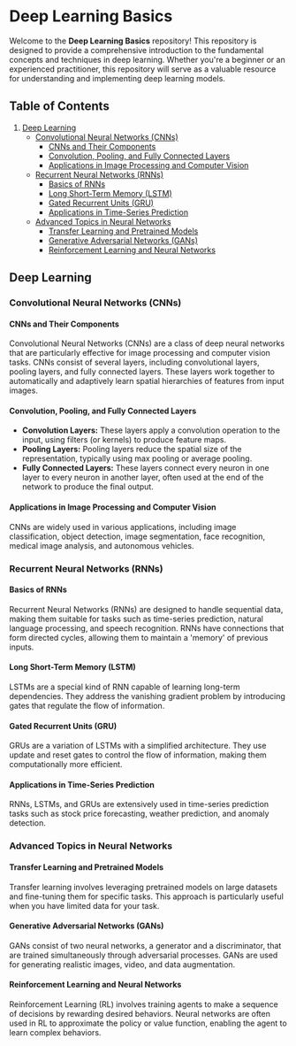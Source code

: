 # Deep Learning Basics

Welcome to the **Deep Learning Basics** repository! This repository is designed to provide a comprehensive introduction to the fundamental concepts and techniques in deep learning. Whether you're a beginner or an experienced practitioner, this repository will serve as a valuable resource for understanding and implementing deep learning models.

## Table of Contents

1. [Deep Learning](#deep-learning)
   - [Convolutional Neural Networks (CNNs)](#convolutional-neural-networks-cnns)
     - [CNNs and Their Components](#cnns-and-their-components)
     - [Convolution, Pooling, and Fully Connected Layers](#convolution-pooling-and-fully-connected-layers)
     - [Applications in Image Processing and Computer Vision](#applications-in-image-processing-and-computer-vision)
   - [Recurrent Neural Networks (RNNs)](#recurrent-neural-networks-rnns)
     - [Basics of RNNs](#basics-of-rnns)
     - [Long Short-Term Memory (LSTM)](#long-short-term-memory-lstm)
     - [Gated Recurrent Units (GRU)](#gated-recurrent-units-gru)
     - [Applications in Time-Series Prediction](#applications-in-time-series-prediction)
   - [Advanced Topics in Neural Networks](#advanced-topics-in-neural-networks)
     - [Transfer Learning and Pretrained Models](#transfer-learning-and-pretrained-models)
     - [Generative Adversarial Networks (GANs)](#generative-adversarial-networks-gans)
     - [Reinforcement Learning and Neural Networks](#reinforcement-learning-and-neural-networks)

## Deep Learning

### Convolutional Neural Networks (CNNs)

#### CNNs and Their Components
Convolutional Neural Networks (CNNs) are a class of deep neural networks that are particularly effective for image processing and computer vision tasks. CNNs consist of several layers, including convolutional layers, pooling layers, and fully connected layers. These layers work together to automatically and adaptively learn spatial hierarchies of features from input images.

#### Convolution, Pooling, and Fully Connected Layers
- **Convolution Layers:** These layers apply a convolution operation to the input, using filters (or kernels) to produce feature maps.
- **Pooling Layers:** Pooling layers reduce the spatial size of the representation, typically using max pooling or average pooling.
- **Fully Connected Layers:** These layers connect every neuron in one layer to every neuron in another layer, often used at the end of the network to produce the final output.

#### Applications in Image Processing and Computer Vision
CNNs are widely used in various applications, including image classification, object detection, image segmentation, face recognition, medical image analysis, and autonomous vehicles.

### Recurrent Neural Networks (RNNs)

#### Basics of RNNs
Recurrent Neural Networks (RNNs) are designed to handle sequential data, making them suitable for tasks such as time-series prediction, natural language processing, and speech recognition. RNNs have connections that form directed cycles, allowing them to maintain a 'memory' of previous inputs.

#### Long Short-Term Memory (LSTM)
LSTMs are a special kind of RNN capable of learning long-term dependencies. They address the vanishing gradient problem by introducing gates that regulate the flow of information.

#### Gated Recurrent Units (GRU)
GRUs are a variation of LSTMs with a simplified architecture. They use update and reset gates to control the flow of information, making them computationally more efficient.

#### Applications in Time-Series Prediction
RNNs, LSTMs, and GRUs are extensively used in time-series prediction tasks such as stock price forecasting, weather prediction, and anomaly detection.

### Advanced Topics in Neural Networks

#### Transfer Learning and Pretrained Models
Transfer learning involves leveraging pretrained models on large datasets and fine-tuning them for specific tasks. This approach is particularly useful when you have limited data for your task.

#### Generative Adversarial Networks (GANs)
GANs consist of two neural networks, a generator and a discriminator, that are trained simultaneously through adversarial processes. GANs are used for generating realistic images, video, and data augmentation.

#### Reinforcement Learning and Neural Networks
Reinforcement Learning (RL) involves training agents to make a sequence of decisions by rewarding desired behaviors. Neural networks are often used in RL to approximate the policy or value function, enabling the agent to learn complex behaviors.

